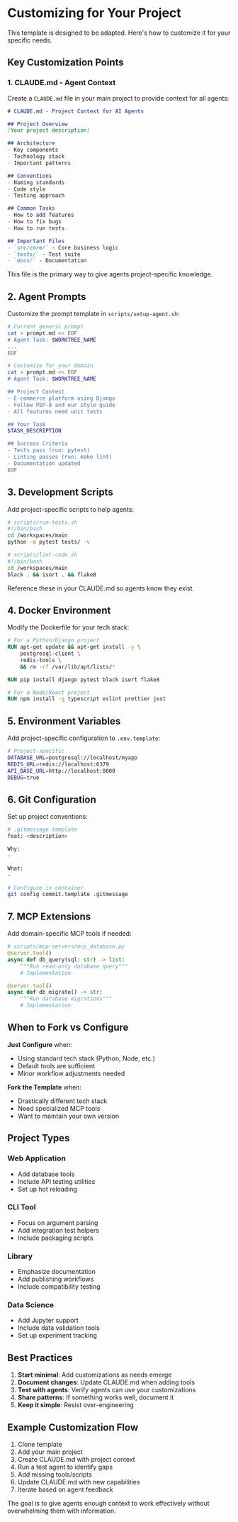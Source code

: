 # Customizing for Your Project

This template is designed to be adapted. Here's how to customize it for your specific needs.

## Key Customization Points

### 1. CLAUDE.md - Agent Context

Create a `CLAUDE.md` file in your main project to provide context for all agents:

```markdown
# CLAUDE.md - Project Context for AI Agents

## Project Overview
[Your project description]

## Architecture
- Key components
- Technology stack
- Important patterns

## Conventions
- Naming standards
- Code style
- Testing approach

## Common Tasks
- How to add features
- How to fix bugs
- How to run tests

## Important Files
- `src/core/` - Core business logic
- `tests/` - Test suite
- `docs/` - Documentation
```

This file is the primary way to give agents project-specific knowledge.

## 2. Agent Prompts

Customize the prompt template in `scripts/setup-agent.sh`:

```bash
# Current generic prompt
cat > prompt.md << EOF
# Agent Task: $WORKTREE_NAME
...
EOF

# Customize for your domain
cat > prompt.md << EOF
# Agent Task: $WORKTREE_NAME

## Project Context
- E-commerce platform using Django
- Follow PEP-8 and our style guide
- All features need unit tests

## Your Task
$TASK_DESCRIPTION

## Success Criteria
- Tests pass (run: pytest)
- Linting passes (run: make lint)
- Documentation updated
EOF
```

## 3. Development Scripts

Add project-specific scripts to help agents:

```bash
# scripts/run-tests.sh
#!/bin/bash
cd /workspaces/main
python -m pytest tests/ -v

# scripts/lint-code.sh  
#!/bin/bash
cd /workspaces/main
black . && isort . && flake8
```

Reference these in your CLAUDE.md so agents know they exist.

## 4. Docker Environment

Modify the Dockerfile for your tech stack:

```dockerfile
# For a Python/Django project
RUN apt-get update && apt-get install -y \
    postgresql-client \
    redis-tools \
    && rm -rf /var/lib/apt/lists/*

RUN pip install django pytest black isort flake8

# For a Node/React project  
RUN npm install -g typescript eslint prettier jest
```

## 5. Environment Variables

Add project-specific configuration to `.env.template`:

```bash
# Project-specific
DATABASE_URL=postgresql://localhost/myapp
REDIS_URL=redis://localhost:6379
API_BASE_URL=http://localhost:8000
DEBUG=true
```

## 6. Git Configuration

Set up project conventions:

```bash
# .gitmessage template
feat: <description>

Why:
- 

What:
- 

# Configure in container
git config commit.template .gitmessage
```

## 7. MCP Extensions

Add domain-specific MCP tools if needed:

```python
# scripts/mcp-servers/mcp_database.py
@server.tool()
async def db_query(sql: str) -> list:
    """Run read-only database query"""
    # Implementation

@server.tool()  
async def db_migrate() -> str:
    """Run database migrations"""
    # Implementation
```

## When to Fork vs Configure

**Just Configure** when:
- Using standard tech stack (Python, Node, etc.)
- Default tools are sufficient
- Minor workflow adjustments needed

**Fork the Template** when:
- Drastically different tech stack
- Need specialized MCP tools
- Want to maintain your own version

## Project Types

### Web Application
- Add database tools
- Include API testing utilities
- Set up hot reloading

### CLI Tool
- Focus on argument parsing
- Add integration test helpers
- Include packaging scripts

### Library
- Emphasize documentation
- Add publishing workflows
- Include compatibility testing

### Data Science
- Add Jupyter support
- Include data validation tools
- Set up experiment tracking

## Best Practices

1. **Start minimal**: Add customizations as needs emerge
2. **Document changes**: Update CLAUDE.md when adding tools
3. **Test with agents**: Verify agents can use your customizations
4. **Share patterns**: If something works well, document it
5. **Keep it simple**: Resist over-engineering

## Example Customization Flow

1. Clone template
2. Add your main project
3. Create CLAUDE.md with project context
4. Run a test agent to identify gaps
5. Add missing tools/scripts
6. Update CLAUDE.md with new capabilities
7. Iterate based on agent feedback

The goal is to give agents enough context to work effectively without overwhelming them with information.